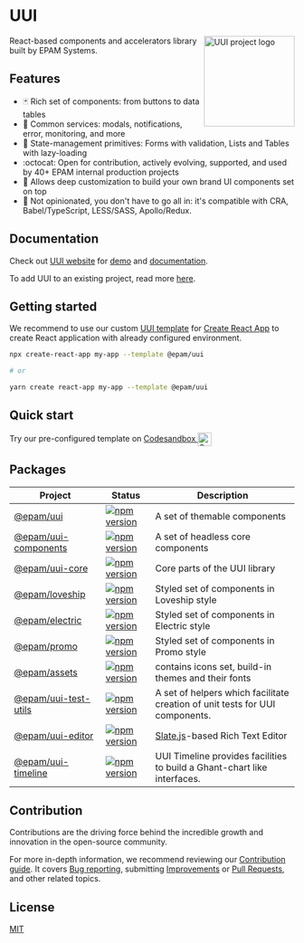 # UUI
<img align="right" width="160" height="160"
     alt="UUI project logo"
     src="https://static.cdn.epam.com/uploads/690afa39a93c88c4dd13758fe1d869d5/EPM-UUI/Images/uui-logo-readme.svg">

React-based components and accelerators library built by EPAM Systems.

## Features

- :black_joker: Rich set of components: from buttons to data tables
- :rocket: Common services: modals, notifications, error, monitoring, and more
- :wrench: State-management primitives: Forms with validation, Lists and Tables with lazy-loading
- :octocat: Open for contribution, actively evolving, supported, and used by 40+ EPAM internal production projects
- :lipstick: Allows deep customization to build your own brand UI components set on top
- :memo: Not opinionated, you don't have to go all in: it's compatible with CRA, Babel/TypeScript, LESS/SASS, Apollo/Redux.

## Documentation

Check out [UUI website](https://uui.epam.com) for [demo](https://uui.epam.com/demo) and [documentation](https://uui.epam.com/documents?id=overview&mode=doc&skin=UUI4_promo).

To add UUI to an existing project, read more [here](https://uui.epam.com/documents?id=gettingStarted).

## Getting started

We recommend to use our custom [UUI template](https://www.npmjs.com/package/@epam/cra-template-uui) for [Create React App](https://reactjs.org/docs/create-a-new-react-app.html) to create React application with already configured environment.

```sh
npx create-react-app my-app --template @epam/uui

# or

yarn create react-app my-app --template @epam/uui
```
## Quick start

Try our pre-configured template on
    <a href="https://codesandbox.io/s/uui-bddgvi?file=/src/Example.tsx" target="_blank">
        Codesandbox
        <img
            width="24"
            height="24"
            alt="Codesandbox"
            align="center"
            src="https://camo.githubusercontent.com/ccf186cd931b6a61cf49bd0a3aeacb2d73be7e91210453571bdcf9f5b1057173/687474703a2f2f63646e2e656d6265642e6c792f70726f7669646572732f6c6f676f732f636f646573616e64626f782e706e67"
        />
    </a>

## Packages

| Project                                                                      | Status                                                                                                                      | Description                                                                  |
|------------------------------------------------------------------------------|-----------------------------------------------------------------------------------------------------------------------------|------------------------------------------------------------------------------|
| [@epam/uui](https://github.com/epam/UUI/tree/main/uui)                       | [![npm version](https://badge.fury.io/js/@epam%2Fuui.svg)](https://www.npmjs.com/package/@epam%2Fuui)                       | A set of themable components                                                 |
| [@epam/uui-components](https://github.com/epam/UUI/tree/main/uui-components) | [![npm version](https://badge.fury.io/js/@epam%2Fuui-components.svg)](https://www.npmjs.com/package/@epam%2Fuui-components) | A set of headless core components                                            |
| [@epam/uui-core](https://github.com/epam/UUI/tree/main/uui-core)             | [![npm version](https://badge.fury.io/js/@epam%2Fuui-core.svg)](https://www.npmjs.com/package/@epam%2Fuui)                  | Core parts of the UUI library                                                |
| [@epam/loveship](https://github.com/epam/UUI/tree/main/loveship)             | [![npm version](https://badge.fury.io/js/@epam%2Floveship.svg)](https://www.npmjs.com/package/@epam%2Floveship)             | Styled set of components in Loveship style                                   |
| [@epam/electric](https://github.com/epam/UUI/tree/main/electric)             | [![npm version](https://badge.fury.io/js/@epam%2Floveship.svg)](https://www.npmjs.com/package/@epam%2Floveship)             | Styled set of components in Electric style                                   |
| [@epam/promo](https://github.com/epam/UUI/tree/main/epam-promo)              | [![npm version](https://badge.fury.io/js/@epam%2Fpromo.svg)](https://www.npmjs.com/package/@epam%2Fpromo)                   | Styled set of components in Promo style                                      |
| [@epam/assets](https://github.com/epam/UUI/tree/main/epam-assets)            | [![npm version](https://badge.fury.io/js/@epam%2Fassets.svg)](https://www.npmjs.com/package/@epam%2Fassets)                 | contains icons set, build-in themes and their fonts                          |
| [@epam/uui-test-utils](https://github.com/epam/UUI/tree/main/test-utils)     | [![npm version](https://badge.fury.io/js/@epam%2Fuui-test-utils.svg)](https://www.npmjs.com/package/@epam%2Fuui-test-utils) | A set of helpers which facilitate creation of unit tests for UUI components. |
| [@epam/uui-editor](https://github.com/epam/UUI/tree/main/uui-editor)         | [![npm version](https://badge.fury.io/js/@epam%2Fuui-editor.svg)](https://www.npmjs.com/package/@epam%2Fuui-editor)         | [Slate.js](https://www.slatejs.org/)-based Rich Text Editor                  |
| [@epam/uui-timeline](https://github.com/epam/UUI/tree/main/uui-timeline)     | [![npm version](https://badge.fury.io/js/@epam%2Fuui-timeline.svg)](https://www.npmjs.com/package/@epam%2Fuui-timeline)     | UUI Timeline provides facilities to build a Ghant-chart like interfaces.     |

## Contribution

Contributions are the driving force behind the incredible growth and innovation in the open-source community.

For more in-depth information, we recommend reviewing our [Contribution guide](https://github.com/epam/UUI/blob/main/CONTRIBUTING.md#contributing-to-uui).
It covers [Bug reporting](https://github.com/epam/UUI/blob/main/CONTRIBUTING.md#i-have-an-issue), submitting [Improvements](https://github.com/epam/UUI/blob/main/CONTRIBUTING.md#i-have-an-idea) or [Pull Requests](https://github.com/epam/UUI/blob/main/CONTRIBUTING.md#i-want-to-submit-changes), and other related topics.

## License

[MIT](./LICENSE.md)
